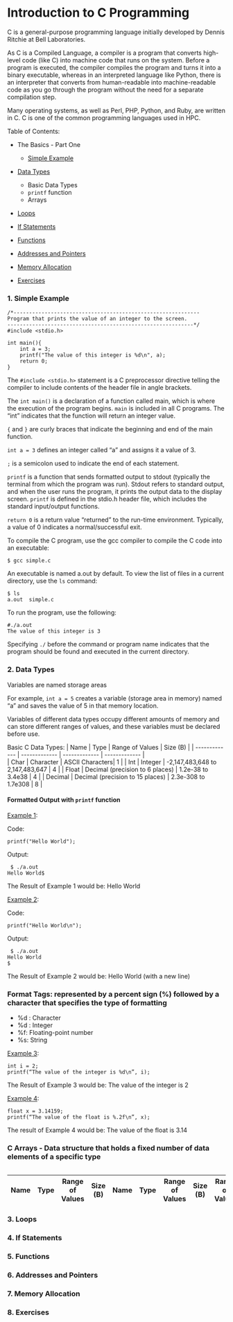 # Introduction to C Programming

C is a general-purpose programming language initially developed by Dennis Ritchie at Bell Laboratories. 

As C is a Compiled Language, a compiler is a program that converts high-level code (like C) into machine code that runs on the system. 
Before a program is executed, the compiler compiles the program and turns it into a binary executable, whereas in an interpreted language like Python, there is an interpreter that converts from human-readable into machine-readable code as you go through the program without the need for a separate compilation step.

Many operating systems, as well as Perl, PHP, Python, and Ruby, are written in C.
C is one of the common programming languages used in HPC.

Table of Contents:
* The Basics - Part One
	* [Simple Example](#simple)

 * [Data Types](#dt)
	* Basic Data Types
	* `printf` function
	* Arrays
* [Loops](#loops)
* [If Statements](#if)
* [Functions](#functions)
* [Addresses and Pointers](#add)
* [Memory Allocation](#mem)
* [Exercises](#exercises)

### <a name="simple"></a>1. Simple Example
```
/*------------------------------------------------------------
Program that prints the value of an integer to the screen.
------------------------------------------------------------*/
#include <stdio.h>

int main(){
    int a = 3;
    printf("The value of this integer is %d\n", a);
    return 0;
}

```

The `#include <stdio.h>` statement is a C preprocessor directive telling the compiler to include contents of the header file in angle brackets.

The `int main()` is a declaration of a function called main, which is where the execution of the program begins.  `main` is included in all C programs. The “int” indicates that the function will return an integer value.

`{` and `}` are curly braces that indicate the beginning and end of the main function.

`int a = 3` defines an integer called “a” and assigns it a value of 3.

`;` is a semicolon used to indicate the end of each statement.

`printf` is a function that sends formatted output to stdout (typically the terminal from which the program was run). Stdout refers to standard output, and when the user runs the program, it prints the output data to the display screen. `printf` is defined in the stdio.h header file, which includes the standard input/output functions. 

`return 0` is a return value “returned” to the run-time environment. Typically, a value of 0 indicates a normal/successful exit.

To compile the C program, use the gcc compiler to compile the C code into an executable:
```
$ gcc simple.c
```

An executable is named a.out by default. To view the list of files in a current directory, use the `ls` command: 
```
$ ls
a.out  simple.c
```

To run the program, use the following:
```
#./a.out
The value of this integer is 3
```
Specifying `./` before the command or program name indicates that the program should be found and executed in the current directory.


### <a name="dt"></a>2. Data Types
Variables are named storage areas

For example, `int a = 5` creates a variable (storage area in memory) named “a” and saves the value of 5 in that memory location.

Variables of different data types occupy different amounts of memory and can store different ranges of values, and these variables must be declared before use.

Basic C Data Types: 
| Name          | Type          | Range of Values | Size (B) |
| ------------- | ------------- | -------------   | -------------   |           
| Char          | Character     | ASCII Characters| 1  |
| Int		 | Integer   | -2,147,483,648 to 2,147,483,647   | 4 |
| Float  | Decimal (precision to 6 places)   | 1.2e-38 to 3.4e38   | 4 |
| Decimal  | Decimal (precision to 15 places)   | 2.3e-308 to 1.7e308   | 8 |

#### Formatted Output with `printf` function
<ins>Example 1</ins>:

Code:
```
printf("Hello World");
```
Output:
```
 $ ./a.out
Hello World$
 ```
The Result of Example 1 would be: Hello World

<ins>Example 2</ins>:

Code:
```
printf("Hello World\n");
```
Output:
```
 $ ./a.out
Hello World
$
 ```
The Result of Example 2 would be: Hello World (with a new line)

### Format Tags: represented by a percent sign (%) followed by a character that specifies the type of formatting
* %d : Character
* %d : Integer
* %f: Floating-point number
* %s: String

 <ins>Example 3</ins>: 
```
int i = 2;
printf(“The value of the integer is %d\n”, i);
```
The Result of Example 3 would be: The value of the integer is 2
 
 <ins>Example 4</ins>:
 ```
float x = 3.14159;
printf(“The value of the float is %.2f\n”, x);
```
The result of Example 4 would be: The value of the float is 3.14
 
### C Arrays - Data structure that holds a fixed number of data elements of a specific type


```int A[10]; // declares an array of 10 integers
```
| Name          | Type          | Range of Values | Size (B) | Name          | Type          | Range of Values | Size (B) |  Range of Values | Size (B) |
| ------------- | ------------- | -------------   | -------------   | ------------- | -------------   | -------------   | ------------- | -------------   | -------------  |       


### <a name="loops"></a>3. Loops
### <a name="if"></a>4. If Statements
### <a name="functions"></a>5. Functions
### <a name="add"></a>6. Addresses and Pointers
### <a name="mem"></a>7. Memory Allocation
### <a name="exercises"></a>8. Exercises
